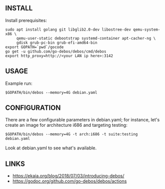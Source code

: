 INSTALL
-------

Install prerequisites:

```
sudo apt install golang git libglib2.0-dev libostree-dev qemu-system-x86 \
     qemu-user-static debootstrap systemd-container apt-cacher-ng \
     gdisk grub-pc-bin grub-efi-amd64-bin
export GOPATH=`pwd`/gocode
go get -u github.com/go-debos/debos/cmd/debos
export http_proxy=http://<your LAN ip here>:3142
```

USAGE
-----

Example run:

```
$GOPATH/bin/debos --memory=4G debian.yaml
```

CONFIGURATION
-------------

There are a few configurable parameters in debian.yaml; for instance, let's
create an image for architecture i686 and targeting testing:

```
$GOPATH/bin/debos --memory=4G -t arch:i686 -t suite:testing debian.yaml
```

Look at debian.yaml to see what's available.


LINKS
-----

- https://ekaia.org/blog/2018/07/03/introducing-debos/
- https://godoc.org/github.com/go-debos/debos/actions

